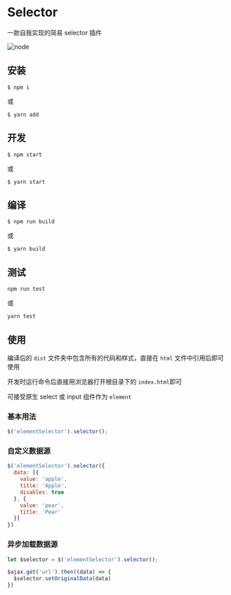 # Selector

一款自我实现的简易 selector 插件

![node](https://img.shields.io/badge/node-%3E%3D8.9.1-green.svg)

## 安装

```shell
$ npm i
```

或

```shell
$ yarn add
```

## 开发

```shell
$ npm start
```

或

```shell
$ yarn start
```

## 编译

```shell
$ npm run build
```

或

```shell
$ yarn build
```

## 测试

```shell
npm run test
```

或

```shell
yarn test
```

## 使用

编译后的 `dist` 文件夹中包含所有的代码和样式，直接在 `html` 文件中引用后即可使用

开发时运行命令后直接用浏览器打开根目录下的 `index.html`即可

可接受原生 select 或 input 组件作为 `element`

### 基本用法

```javascript
$('elementSelector').selector();
```

### 自定义数据源

```javascript
$('elementSelector').selector({
  data: [{
    value: 'apple',
    title: 'Apple',
    disables: true
  }, {
    value: 'pear',
    title: 'Pear'
  }]
})
```

### 异步加载数据源

```javascript
let $selector = $('elementSelector').selector();

$ajax.get('url').then((data) => {
  $selector.setOriginalData(data)
})
```
